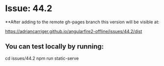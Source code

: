 # Issue: 44.2

**After adding to the remote gh-pages branch this version will be visible at:

https://adriancarriger.github.io/angularfire2-offline/issues/44.2/dist

## You can test locally by running:

cd issues/44.2
npm run static-serve
